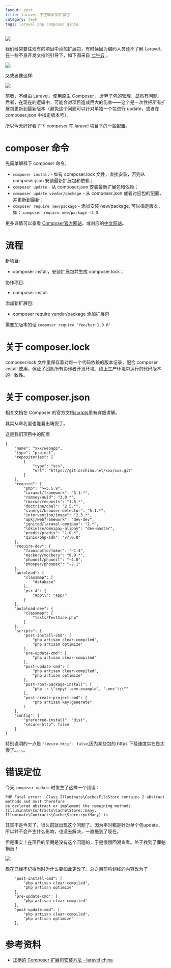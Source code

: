```yaml
---
layout: post
title: laravel 下正确添加扩展包
category: tech
tags: laravel php composer qiniu
---
```


![](https://cdn.kelu.org/blog/tags/laravel.jpg)

我们经常要往现有的项目中添加扩展包，有时候因为编码人员还不了解 Laravel，在一些不良开发文档的引导下，如下图来自 [七牛云][qiniu] ，

![](https://cdn.kelu.org/blog/2017/01/20170118235957.jpg)

又或者像这样:

![](https://cdn.kelu.org/blog/2017/01/201701J6xjZS0kx4.png)

前者，不经由 Laravel，使用原生 Composer， 舍弃了包的管理，显然有问题。后者，在现在的逻辑中，可能会对项目造成巨大的伤害——这个是一次性把所有扩展包更新到最新版本（避免这个问题可以针对单独一个包进行 update，或者在 composer.json 中指定版本号）。

所以今天好好看了下 composer 在 laravel 项目下的一些配置。




# composer 命令

先简单解释下 composer 命令。

* `composer install` - 如有 composer.lock 文件，直接安装，否则从 composer.json 安装最新扩展包和依赖；
* `composer update` - 从 composer.json 安装最新扩展包和依赖；
* `composer update vendor/package` - 从 composer.json 或者对应包的配置，并更新到最新；
* `composer require new/package` - 添加安装 new/package, 可以指定版本，如： `composer require new/package ~2.5`.

更多详情可以查看 [Composer官方网站][composer_url]，或对应的[中文网站][composer_url_cn]。


# 流程 

新项目:

* composer install，安装扩展包并生成 composer.lock；

协作项目:

* composer install

添加新扩展包:

* composer require vendor/package 添加扩展包

需要加版本的话 `composer require "foo/bar:1.0.0"`


# 关于 composer.lock

composer.lock 文件里保存着对每一个代码依赖的版本记录，配合 composer install 使用，保证了团队所有协作者开发环境、线上生产环境中运行的代码版本的一致性。

# 关于 composer.json

相关文档在 Composer 的官方文档[scripts][composer_scripts]里有详细讲解。

其实从命名里也能看出端倪了。

这是我们项目中的配置

    {
        "name": "xxx/webapp",
        "type": "project",
        "repositories": [
            {
                "type": "vcs",
                "url": "https://git.oschina.net/xxx/xxx.git"
            }
        ],
        "require": {
            "php": ">=5.5.9",
            "laravel/framework": "5.1.*",
            "ramsey/uuid": "3.0.*",
            "rmccue/requests": "1.6.*",
            "doctrine/dbal": "2.5.*",
            "sinergi/browser-detector": "5.1.*",
            "intervention/image": "2.3.*",
            "apkj/webframework": "dev-dev",
            "ignited/laravel-omnipay": "2.*",
            "lokielse/omnipay-alipay": "dev-master",
            "predis/predis": "1.0.*",
            "qiniu/php-sdk": "v7.0.8"
        },
        "require-dev": {
            "fzaninotto/faker": "~1.4",
            "mockery/mockery": "0.9.*",
            "phpunit/phpunit": "~4.0",
            "phpspec/phpspec": "~2.1"
        },
        "autoload": {
            "classmap": [
                "database"
            ],
            "psr-4": {
                "App\\": "app/"
            }
        },
        "autoload-dev": {
            "classmap": [
                "tests/TestCase.php"
            ]
        },
        "scripts": {
            "post-install-cmd": [
                "php artisan clear-compiled",
                "php artisan optimize"
            ],
            "pre-update-cmd": [
                "php artisan clear-compiled"
            ],
            "post-update-cmd": [
                "php artisan clear-compiled",
                "php artisan optimize"
            ],
            "post-root-package-install": [
                "php -r \"copy('.env.example', '.env');\""
            ],
            "post-create-project-cmd": [
                "php artisan key:generate"
            ]
        },
        "config": {
            "preferred-install": "dist",
            "secure-http": false
        }
    }
    
    
特别说明的一点是 `"secure-http": false`,因为某些包的 https 下载速度实在是太慢了。。。。。

# 错误定位

今天 `composer update` 时发生了这样一个错误：

    PHP Fatal error:  Class Illuminate\Cache\FileStore contains 2 abstract methods and must therefore 
    be declared abstract or implement the remaining methods (Illuminate\Contracts\Cache\Store::many, 
    Illuminate\Contracts\Cache\Store::putMany) in 

其实不是今天了，很久前就出现这个问题了。因为平时都是针对单个包update，所以并不会产生什么影响，也没去解决，一直拖到了现在。

但是事实上在项目的早期是没有这个问题的，于是慢慢回溯查看。终于找到了罪魁祸首！
 
![](https://cdn.kelu.org/blog/2017/01/20170119004132.jpg)
 
现在已经不记得当时为什么要如此更改了。总之目前将划线的内容改为了

        "post-install-cmd": [
            "php artisan clear-compiled",
            "php artisan optimize"
        ],
        "pre-update-cmd": [
            "php artisan clear-compiled"
        ],
        "post-update-cmd": [
            "php artisan clear-compiled",
            "php artisan optimize"
        ],


# 参考资料

* [正确的 Composer 扩展包安装方法 - laravel china](https://laravel-china.org/topics/1901)

[qiniu]: http://developer.qiniu.com/code/v7/sdk/php.html
[composer_url_cn]: http://www.phpcomposer.com/
[composer_url]: http://getcomposer.org/
[composer_scripts]: https://getcomposer.org/doc/articles/scripts.md

